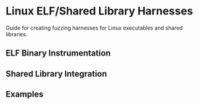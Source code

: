 # Linux ELF/Shared Library Harnesses

Guide for creating fuzzing harnesses for Linux executables and shared libraries.

## ELF Binary Instrumentation

## Shared Library Integration

## Examples
